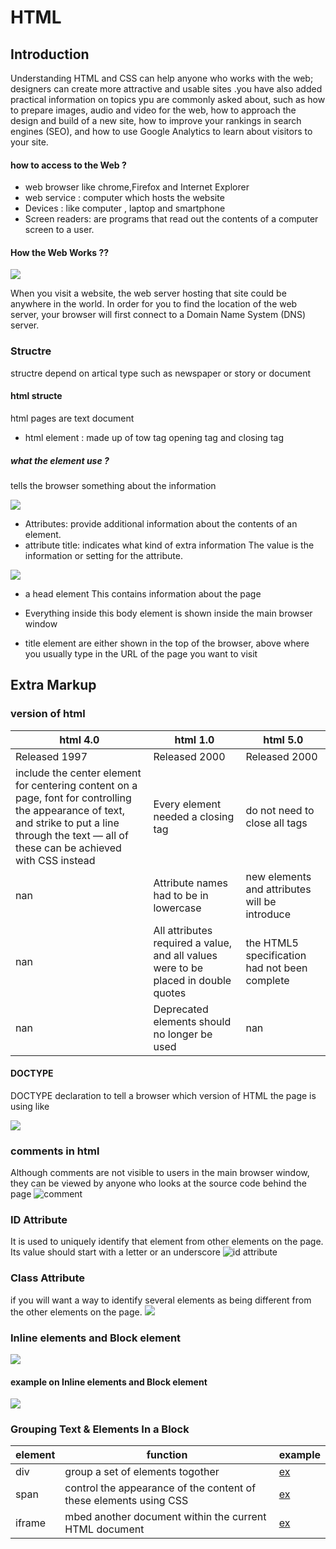 # HTML 
## Introduction
Understanding HTML and CSS can help anyone who works with the web; designers can create more attractive and usable sites .you have also added practical information on topics ypu are commonly asked about, such as how to prepare images, audio and video for the web, how to approach the design and build of a new site, how to improve your rankings in search engines (SEO), and how to use Google Analytics to learn about visitors to your site.


#### how to access to the Web ?
* web browser like chrome,Firefox and Internet Explorer
* web service : computer which hosts the website
* Devices : like computer , laptop and smartphone
* Screen readers: are programs that read out the contents of a computer screen to a user. 


#### How the Web Works ??
<img src ='https://res.cloudinary.com/academind-gmbh/image/upload/f_auto,q_auto/c_limit,dpr_3.0,g_center,w_400/v1/academind.com/content/tutorials/how-the-web-works/how-the-web-works-big-picture'/>


When you visit a website, the web server 
hosting that site could be anywhere in the 
world. In order for you to find the location of 
the web server, your browser will first connect 
to a Domain Name System (DNS) server.

### Structre 
structre depend on artical type such as newspaper or story or document

#### html structe 
html pages are text document
* html element : made up of tow tag opening tag and closing tag 
##### what the element use ?
tells the browser 
something about the information

<img src = 'https://seranking.com/blog/wp-content/uploads/2021/04/HTML-element-structure-min.png'/>
 
* Attributes: provide additional information about the contents of an element.
* attribute title: indicates what kind of extra information The value is the information or setting for the attribute.


<img src = 'https://www.etutorialspoint.com/images/html_elements.jpg'/>

* a head element This contains information about the page 

* Everything inside this body element is shown inside the main browser window

* title element are either shown in the top of the browser, above where 
you usually type in the URL of the page you want to visit




## Extra Markup

### version of html 

html 4.0          | html 1.0          | html 5.0
------------------|-------------------|--------------------|
Released 1997     | Released 2000     | Released 2000
include the center element for centering content on a page, font for controlling the appearance of text, and strike to put a line through the text — all of these can be achieved with CSS instead | Every element needed a closing tag |do not need to close all tags
 nan |Attribute names had to be in lowercase | new elements and attributes will be introduce
 nan | All attributes required a value, and all values were to be placed in double quotes |the HTML5 specification had not been complete
 nan | Deprecated elements should no longer be used | nan

 #### DOCTYPE
 DOCTYPE declaration to tell a browser which version of HTML the page is using like

 <img src='https://cf.ppt-online.org/files/slide/z/zf4w8EDk6riQWATLVbndZjglp02ScJmRq1Ox7U/slide-4.jpg'/>


### comments in html
Although comments are not visible to users in the main browser window, they can be viewed by anyone who looks at the source code behind the page
![comment](https://qph.fs.quoracdn.net/main-qimg-94a962e618da5383ef9abce51c41ef00.webp)

### ID Attribute
 It is used to uniquely identify that element from other elements on the page. Its value should start with a letter or an underscore 
 ![id attribute](https://s3.ap-south-1.amazonaws.com/s3.studytonight.com/tutorials/uploads/pictures/1589352735-1.png)

 ### Class Attribute 
 if you will want a way to identify several elements as being different from the other elements on the page.
 <img src ='https://mlnt65ejujvm.i.optimole.com/8r61qOU-n-uNgJ9c/w:1500/h:825/q:auto/https://i1.wp.com/www.albashmoparmeg.com/wp-content/uploads/2021/04/html-attributes-%D8%A7%D9%84%D8%A8%D8%A7%D8%B4%D9%85%D8%A8%D8%B1%D9%85%D8%AC.png?resize=1500%2C825&ssl=1'/>


### Inline elements and Block element 
<img src = 'https://data-flair.training/blogs/wp-content/uploads/sites/2/2020/06/Block-level-Inline-elements-in-html-df.jpg'>

#### example on Inline elements and Block element 
<img src = 'https://i1.wp.com/www.differencebetween.com/wp-content/uploads/2018/02/Difference-Between-Block-and-Inline-Elements-fig-1.png'>


### Grouping Text & Elements In a Block

element         | function        | example
------------------|-------------------|--------------------|
div     | group a set of elements togother     | [ex](https://www.w3schools.com/tags/tag_div.ASP) 
span            | control the appearance of the content of these elements using CSS | [ex](https://www.w3schools.com/tags/tag_span.asp)
iframe         | mbed another document within the current HTML document | [ex](https://www.w3schools.com/tags/tag_iframe.asp)

